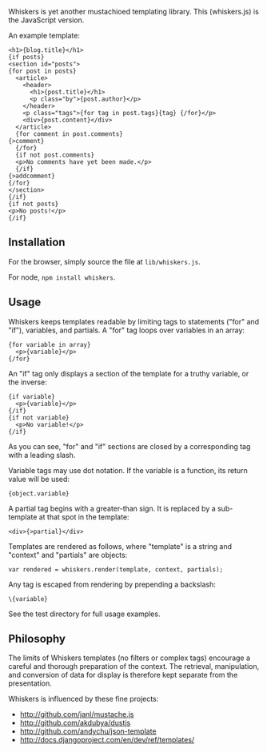 Whiskers is yet another mustachioed templating library.  This (whiskers.js) 
is the JavaScript version.

An example template:

    <h1>{blog.title}</h1>
    {if posts}
    <section id="posts">
    {for post in posts}
      <article>
        <header>
          <h1>{post.title}</h1>
          <p class="by">{post.author}</p>
        </header>
        <p class="tags">{for tag in post.tags}{tag} {/for}</p>
        <div>{post.content}</div>
      </article>
      {for comment in post.comments}
    {>comment}
      {/for}
      {if not post.comments}
      <p>No comments have yet been made.</p>
      {/if}
    {>addcomment}
    {/for}
    </section>
    {/if}
    {if not posts}
    <p>No posts!</p>
    {/if}

Installation
------------

For the browser, simply source the file at `lib/whiskers.js`.

For node, `npm install whiskers`.


Usage
-----

Whiskers keeps templates readable by limiting tags to statements ("for" and
"if"), variables, and partials.  A "for" tag loops over variables in an array:

    {for variable in array}
      <p>{variable}</p>
    {/for}

An "if" tag only displays a section of the template for a truthy variable, or
the inverse:

    {if variable}
      <p>{variable}</p>
    {/if}
    {if not variable}
      <p>No variable!</p>
    {/if}

As you can see, "for" and "if" sections are closed by a corresponding tag with
a leading slash. 

Variable tags may use dot notation.  If the variable is a function, its return
value will be used:  

    {object.variable}

A partial tag begins with a greater-than sign.  It is replaced by a
sub-template at that spot in the template:

    <div>{>partial}</div>

Templates are rendered as follows, where "template" is a string and "context"
and "partials" are objects:

    var rendered = whiskers.render(template, context, partials);

Any tag is escaped from rendering by prepending a backslash:

    \{variable}

See the test directory for full usage examples.


Philosophy
----------

The limits of Whiskers templates (no filters or complex tags) encourage a
careful and thorough preparation of the context.  The retrieval, manipulation,
and conversion of data for display is therefore kept separate from the 
presentation.

Whiskers is influenced by these fine projects:

* <http://github.com/janl/mustache.js>
* <http://github.com/akdubya/dustjs>
* <http://github.com/andychu/json-template>
* <http://docs.djangoproject.com/en/dev/ref/templates/>
